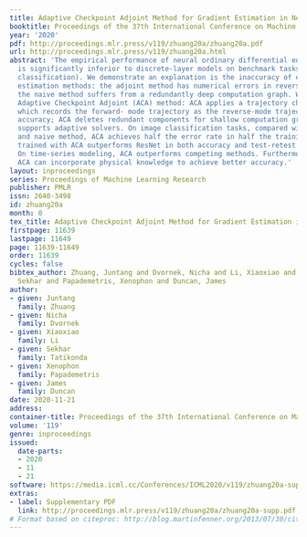 ```yaml
---
title: Adaptive Checkpoint Adjoint Method for Gradient Estimation in Neural ODE
booktitle: Proceedings of the 37th International Conference on Machine Learning
year: '2020'
pdf: http://proceedings.mlr.press/v119/zhuang20a/zhuang20a.pdf
url: http://proceedings.mlr.press/v119/zhuang20a.html
abstract: 'The empirical performance of neural ordinary differential equations (NODEs)
  is significantly inferior to discrete-layer models on benchmark tasks (e.g. image
  classification). We demonstrate an explanation is the inaccuracy of existing gradient
  estimation methods: the adjoint method has numerical errors in reverse-mode integration;
  the naive method suffers from a redundantly deep computation graph. We propose the
  Adaptive Checkpoint Adjoint (ACA) method: ACA applies a trajectory checkpoint strategy
  which records the forward- mode trajectory as the reverse-mode trajectory to guarantee
  accuracy; ACA deletes redundant components for shallow computation graphs; and ACA
  supports adaptive solvers. On image classification tasks, compared with the adjoint
  and naive method, ACA achieves half the error rate in half the training time; NODE
  trained with ACA outperforms ResNet in both accuracy and test-retest reliability.
  On time-series modeling, ACA outperforms competing methods. Furthermore, NODE with
  ACA can incorporate physical knowledge to achieve better accuracy.'
layout: inproceedings
series: Proceedings of Machine Learning Research
publisher: PMLR
issn: 2640-3498
id: zhuang20a
month: 0
tex_title: Adaptive Checkpoint Adjoint Method for Gradient Estimation in Neural {ODE}
firstpage: 11639
lastpage: 11649
page: 11639-11649
order: 11639
cycles: false
bibtex_author: Zhuang, Juntang and Dvornek, Nicha and Li, Xiaoxiao and Tatikonda,
  Sekhar and Papademetris, Xenophon and Duncan, James
author:
- given: Juntang
  family: Zhuang
- given: Nicha
  family: Dvornek
- given: Xiaoxiao
  family: Li
- given: Sekhar
  family: Tatikonda
- given: Xenophon
  family: Papademetris
- given: James
  family: Duncan
date: 2020-11-21
address: 
container-title: Proceedings of the 37th International Conference on Machine Learning
volume: '119'
genre: inproceedings
issued:
  date-parts:
  - 2020
  - 11
  - 21
software: https://media.icml.cc/Conferences/ICML2020/v119/zhuang20a-supp.zip
extras:
- label: Supplementary PDF
  link: http://proceedings.mlr.press/v119/zhuang20a/zhuang20a-supp.pdf
# Format based on citeproc: http://blog.martinfenner.org/2013/07/30/citeproc-yaml-for-bibliographies/
---
```

